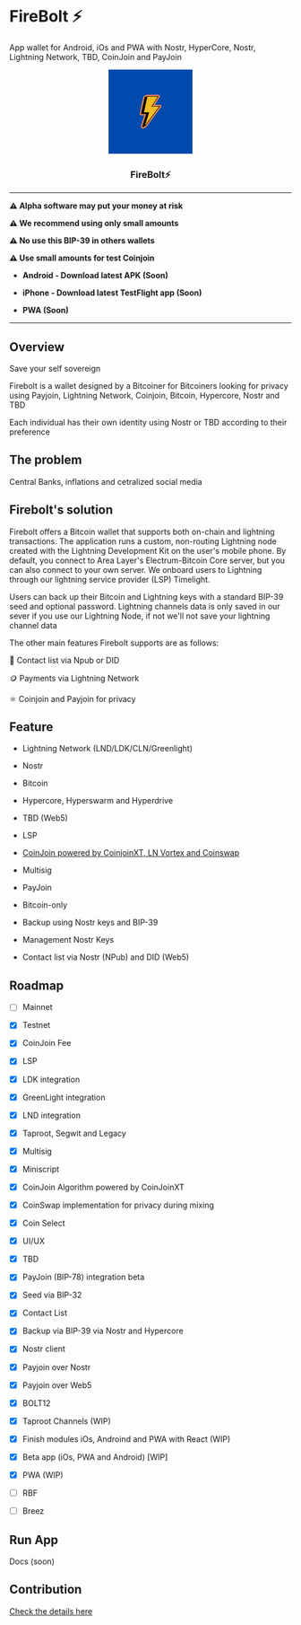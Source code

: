 # FireBolt ⚡


App wallet for Android, iOs and PWA with Nostr, HyperCore, Nostr, Lightning Network, TBD, CoinJoin and PayJoin

<p align="center">
  <a href="https://github.com/AreaLayer/FireBolt" title="AreaLayer">
    <img alt="FireBolt" src="./src/assets/firebolt_logo_readme.png" width="150"></img>
  </a>
</p>

<h3 align="center">FireBolt⚡</h3>


---

**⚠️ Alpha software may put your money at risk**

**⚠️ We recommend using only small amounts**

**⚠️ No use this BIP-39 in others wallets**

**⚠️ Use small amounts for test Coinjoin**

- **Android - Download latest APK (Soon)**

- **iPhone - Download latest TestFlight app (Soon)**

- **PWA (Soon)**

---
## Overview

Save your self sovereign

Firebolt is a wallet designed by a Bitcoiner for Bitcoiners looking for privacy using Payjoin, Lightning Network, Coinjoin, Bitcoin, Hypercore, Nostr and TBD

Each individual has their own identity using Nostr or TBD according to their preference

## The problem

Central Banks, inflations and cetralized social media

## Firebolt's solution

Firebolt offers a Bitcoin wallet that supports both on-chain and lightning transactions. The application runs a custom, non-routing Lightning node created with the Lightning Development Kit on the user's mobile phone. By default, you connect to Area Layer's Electrum-Bitcoin Core server, but you can also connect to your own server. We onboard users to Lightning through our lightning service provider (LSP) Timelight.

Users can back up their Bitcoin and Lightning keys with a standard BIP-39 seed and optional password. Lightning channels data is only saved in our sever if you use our Lightning Node, if not we'll not save your lightning channel data

The other main features Firebolt supports are as follows:

📱 Contact list via Npub or DID

🪙 Payments via Lightning Network

⚛️ Coinjoin and Payjoin for privacy

## Feature

- Lightning Network (LND/LDK/CLN/Greenlight)

- Nostr

- Bitcoin

- Hypercore, Hyperswarm and Hyperdrive

- TBD (Web5)

- LSP

- [CoinJoin powered by CoinjoinXT, LN Vortex and Coinswap](https://github.com/AreaLayer/CoinjoinXT)

- Multisig 

- PayJoin

- Bitcoin-only

- Backup using Nostr keys and BIP-39

- Management Nostr Keys

- Contact list via Nostr (NPub) and DID (Web5)

## Roadmap

- [ ] Mainnet

- [X] Testnet

- [X] CoinJoin Fee

- [x] LSP

- [x] LDK integration 

- [x] GreenLight integration

- [X] LND integration

- [X] Taproot, Segwit and Legacy

- [x] Multisig

- [x] Miniscript

- [x] CoinJoin Algorithm powered by CoinJoinXT

- [x] CoinSwap implementation for privacy during mixing

- [x] Coin Select

- [x] UI/UX

- [x] TBD 

- [x] PayJoin (BIP-78) integration beta 

- [x] Seed via BIP-32

- [x] Contact List

- [x] Backup via BIP-39 via Nostr and Hypercore

- [x] Nostr client

- [x] Payjoin over Nostr

- [X] Payjoin over Web5 

- [x] BOLT12

- [X] Taproot Channels (WIP)
  
- [x] Finish modules iOs, Androind and PWA with React (WIP)

- [x] Beta app (iOs, PWA and Android) [WIP]

- [x] PWA (WIP)

- [ ] RBF

- [ ] Breez

## Run App

Docs (soon)
## Contribution

[Check the details here](https://github.com/AreaLayer/FireBolt/blob/main/CONTRIBUTING.md)
